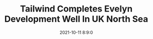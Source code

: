 ---
"title": "Tailwind Completes Evelyn Development Well In UK North Sea"
"date": "2021-10-11 8:9:0"
"feed_name": "RIGZONE"
"feed_website": "http://www.rigzone.com/"
"feed_rss": "http://www.rigzone.com/news/rss/rigzone_latest.aspx"
"link": "https://www.rigzone.com/news/tailwind_completes_evelyn_development_well_in_uk_north_sea-11-oct-2021-166674-article/?rss=true"
"source": "None"
"file": "_posts/2021-1-1-348dbf22531b2ec85ceb5eb075c50411701d95fe.md"
"accident": "0"
"drilling": "0"
"dead": "0"
"injured": "0"
"arrested": "0"
"place": "unknown place"
"where": "unknown site"
"causes": "unknown"
"place_uri": "unknown place"
---